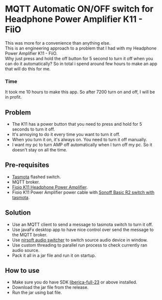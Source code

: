 # MQTT Automatic ON/OFF switch for Headphone Power Amplifier K11 - FiiO
This was more for a convenience than anything else.  
This is an engineering approach to a problem that I had with my Headphone Power Amplifier K11 - FiiO.  
Why just press and hold the off button for 5 second to turn it off when you can do it automatically?
So in total i spend around few hours to make an app that will do this for me.

### Time
It took me 10 hours to make this app.
So after 7200 turn on and off, I will be in profit.

## Problem
- The K11 has a power button that you need to press and hold for 5 seconds to turn it off.
- It's annoying to do it every time you want to turn it off.
- When you turn it on, it's always on. You need to turn it off manually.
- I want my pc to turn AMP off automatically when I turn off my pc. So it doesn't stay on all the time.

## Pre-requisites
- [Tasmota](https://tasmota.github.io/docs/) flashed switch.
- MQTT broker.
- [Fioio K11 Headphone Power Amplifier](https://www.fiio.com/k11).
- Fioio K11 Power Amplifier power cable with [Sonoff Basic R2 switch with tasmota](https://tasmota.github.io/docs/devices/Sonoff-Basic/#sonoff-basic-r1).

## Solution
- Use an MQTT client to send a message to tasmota switch to turn it off.
- Use javaFx desktop app to have nice control over send the message to the MQTT broker.
- Use [nirsoft audio switcher](https://www.nirsoft.net/utils/sound_volume_command_line.html) to switch source audio device in window.
- Use custom threading to parallel run process to check currently ran audio source.
- Pack it all in a jar file and run it on startup.

## How to use
- Make sure you do have SDK [liberica-full-23](https://bell-sw.com/pages/downloads/#jdk-23) or above installed.
- Download the jar file from the release.
- Run the jar using bat file.